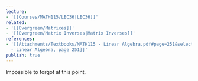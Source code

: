 ```yaml
---
lecture:
- '[[Courses/MATH115/LEC36|LEC36]]'
related:
- '[[Evergreen/Matrices]]'
- '[[Evergreen/Matrix Inverses|Matrix Inverses]]'
references:
- '[[Attachments/Textbooks/MATH115 - Linear Algebra.pdf#page=251&selection=45,0,53,4|MATH115
  - Linear Algebra, page 251]]'
publish: true
---
```


Impossible to forgot at this point.